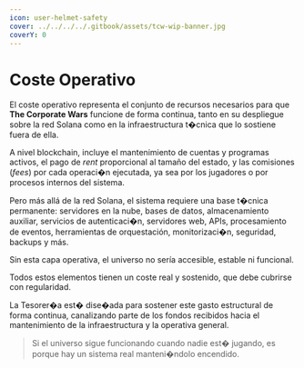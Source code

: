 ```yaml
---
icon: user-helmet-safety
cover: ../../../../.gitbook/assets/tcw-wip-banner.jpg
coverY: 0
---
```


# Coste Operativo

El coste operativo representa el conjunto de recursos necesarios para que **The Corporate Wars** funcione de forma continua, tanto en su despliegue sobre la red Solana como en la infraestructura t�cnica que lo sostiene fuera de ella.

A nivel blockchain, incluye el mantenimiento de cuentas y programas activos, el pago de _rent_ proporcional al tamaño  del estado, y las comisiones (_fees_) por cada operaci�n ejecutada, ya sea por los jugadores o por procesos internos del sistema.

Pero más allá de la red Solana, el sistema requiere una base t�cnica permanente: servidores en la nube, bases de datos, almacenamiento auxiliar, servicios de autenticaci�n, servidores web, APIs, procesamiento de eventos, herramientas de orquestación, monitorizaci�n, seguridad, backups y más.

Sin esta capa operativa, el universo no sería  accesible, estable ni funcional.

Todos estos elementos tienen un coste real y sostenido, que debe cubrirse con regularidad.

La Tesorer�a est� dise�ada para sostener este gasto estructural de forma continua, canalizando parte de los fondos recibidos hacia el mantenimiento de la infraestructura y la operativa general.

> Si el universo sigue funcionando cuando nadie est� jugando, es porque hay un sistema real manteni�ndolo encendido.
